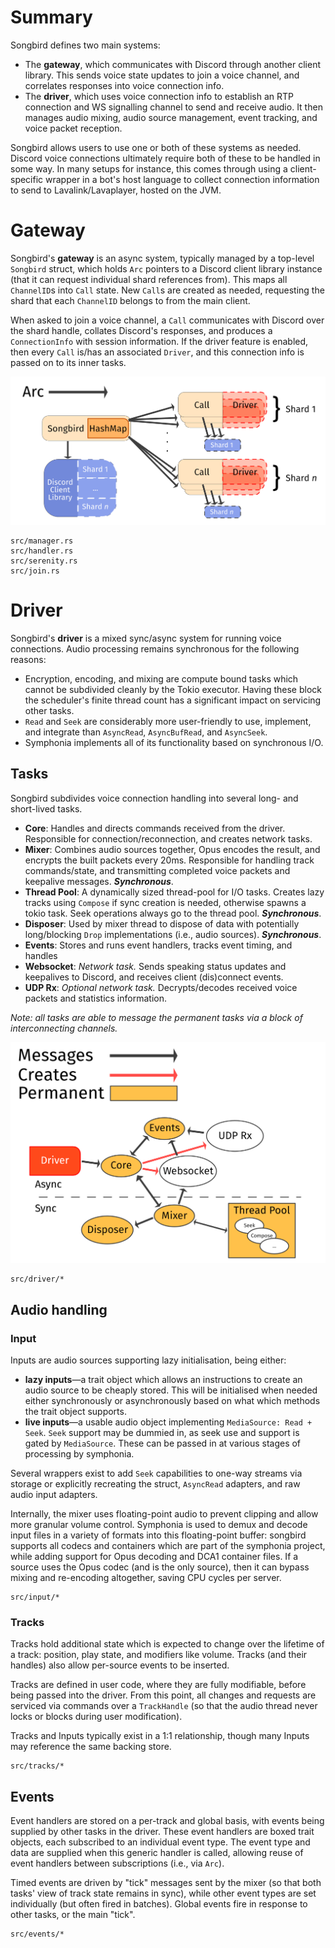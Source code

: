 # Summary
Songbird defines two main systems:
* The **gateway**, which communicates with Discord through another client library. This sends voice state updates to join a voice channel, and correlates responses into voice connection info.
* The **driver**, which uses voice connection info to establish an RTP connection and WS signalling channel to send and receive audio. It then manages audio mixing, audio source management, event tracking, and voice packet reception.

Songbird allows users to use one or both of these systems as needed.
Discord voice connections ultimately require both of these to be handled in some way.
In many setups for instance, this comes through using a client-specific wrapper in a bot's host language to collect connection information to send to Lavalink/Lavaplayer, hosted on the JVM.

# Gateway
Songbird's **gateway** is an async system, typically managed by a top-level `Songbird` struct, which holds `Arc` pointers to a Discord client library instance (that it can request individual shard references from).
This maps all `ChannelID`s into `Call` state.
New `Call`s are created as needed, requesting the shard that each `ChannelID` belongs to from the main client.

When asked to join a voice channel, a `Call` communicates with Discord over the shard handle, collates Discord's responses, and produces a `ConnectionInfo` with session information.
If the driver feature is enabled, then every `Call` is/has an associated `Driver`, and this connection info is passed on to its inner tasks.

![](images/gateway.png)

```
src/manager.rs
src/handler.rs
src/serenity.rs
src/join.rs
```

# Driver
Songbird's **driver** is a mixed sync/async system for running voice connections.
Audio processing remains synchronous for the following reasons:
* Encryption, encoding, and mixing are compute bound tasks which cannot be subdivided cleanly by the Tokio executor. Having these block the scheduler's finite thread count has a significant impact on servicing other tasks.
* `Read` and `Seek` are considerably more user-friendly to use, implement, and integrate than `AsyncRead`, `AsyncBufRead`, and `AsyncSeek`.
* Symphonia implements all of its functionality based on synchronous I/O.

## Tasks
Songbird subdivides voice connection handling into several long- and short-lived tasks.

* **Core**: Handles and directs commands received from the driver. Responsible for connection/reconnection, and creates network tasks.
* **Mixer**: Combines audio sources together, Opus encodes the result, and encrypts the built packets every 20ms. Responsible for handling track commands/state, and transmitting completed voice packets and keepalive messages. ***Synchronous***.
* **Thread Pool**: A dynamically sized thread-pool for I/O tasks. Creates lazy tracks using `Compose` if sync creation is needed, otherwise spawns a tokio task. Seek operations always go to the thread pool. ***Synchronous***.
* **Disposer**: Used by mixer thread to dispose of data with potentially long/blocking `Drop` implementations (i.e., audio sources). ***Synchronous***.
* **Events**: Stores and runs event handlers, tracks event timing, and handles 
* **Websocket**: *Network task.* Sends speaking status updates and keepalives to Discord, and receives client (dis)connect events.
* **UDP Rx**: *Optional network task.* Decrypts/decodes received voice packets and statistics information.

*Note: all tasks are able to message the permanent tasks via a block of interconnecting channels.*

![](images/driver.png)

```
src/driver/*
```

## Audio handling

### Input
Inputs are audio sources supporting lazy initialisation, being either:
* **lazy inputs**—a trait object which allows an instructions to create an audio source to be cheaply stored. This will be initialised when needed either synchronously or asynchronously based on what which methods the trait object supports.
* **live inputs**—a usable audio object implementing `MediaSource: Read + Seek`. `Seek` support may be dummied in, as seek use and support is gated by `MediaSource`. These can be passed in at various stages of processing by symphonia.

Several wrappers exist to add `Seek` capabilities to one-way streams via storage or explicitly recreating the struct, `AsyncRead` adapters, and raw audio input adapters.

Internally, the mixer uses floating-point audio to prevent clipping and allow more granular volume control.
Symphonia is used to demux and decode input files in a variety of formats into this floating-point buffer: songbird supports all codecs and containers which are part of the symphonia project, while adding support for Opus decoding and DCA1 container files.
If a source uses the Opus codec (and is the only source), then it can bypass mixing and re-encoding altogether, saving CPU cycles per server.

```
src/input/*
```

### Tracks
Tracks hold additional state which is expected to change over the lifetime of a track: position, play state, and modifiers like volume.
Tracks (and their handles) also allow per-source events to be inserted.

Tracks are defined in user code, where they are fully modifiable, before being passed into the driver.
From this point, all changes and requests are serviced via commands over a `TrackHandle` (so that the audio thread never locks or blocks during user modification).

Tracks and Inputs typically exist in a 1:1 relationship, though many Inputs may reference the same backing store.

```
src/tracks/*
```

## Events
Event handlers are stored on a per-track and global basis, with events being supplied by other tasks in the driver.
These event handlers are boxed trait objects, each subscribed to an individual event type.
The event type and data are supplied when this generic handler is called, allowing reuse of event handlers between subscriptions (i.e., via `Arc`).

Timed events are driven by "tick" messages sent by the mixer (so that both tasks' view of track state remains in sync), while other event types are set individually (but often fired in batches).
Global events fire in response to other tasks, or the main "tick".

```
src/events/*
```
